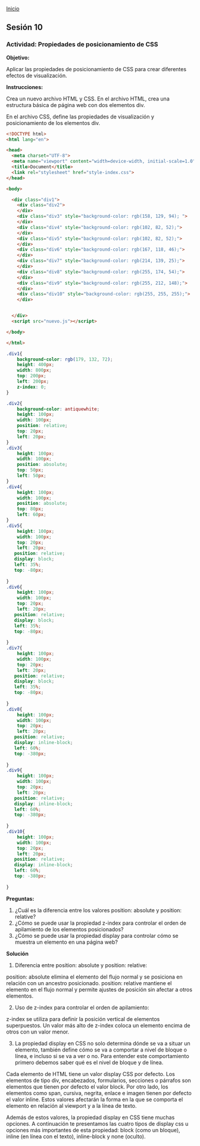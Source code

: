 <!-- No borrar o modificar -->
[Inicio](./index.md)

## Sesión 10 


### Actividad: Propiedades de posicionamiento de CSS

**Objetivo:**

Aplicar las propiedades de posicionamiento de CSS para crear diferentes efectos de visualización.

**Instrucciones:**

Crea un nuevo archivo HTML y CSS.
En el archivo HTML, crea una estructura básica de página web con dos elementos div.

En el archivo CSS, define las propiedades de visualización y posicionamiento de los elementos div.

```html
<!DOCTYPE html>
<html lang="en">

<head>
  <meta charset="UTF-8">
  <meta name="viewport" content="width=device-width, initial-scale=1.0">
  <title>Document</title>
  <link rel="stylesheet" href="style-index.css">
</head>

<body>

  <div class="div1">
    <div class="div2">
    </div>
    <div class="div3" style="background-color: rgb(158, 129, 94); ">
    </div>
    <div class="div4" style="background-color: rgb(102, 82, 52);">
    </div>
    <div class="div5" style="background-color: rgb(102, 82, 52);">
    </div>
    <div class="div6" style="background-color: rgb(167, 118, 46);">
    </div>
    <div class="div7" style="background-color: rgb(214, 139, 25);">
    </div>
    <div class="div8" style="background-color: rgb(255, 174, 54);">
    </div>
    <div class="div9" style="background-color: rgb(255, 212, 148);">
    </div>
    <div class="div10" style="background-color: rgb(255, 255, 255);">
    </div>


  </div>
  <script src="nuevo.js"></script>

</body>

</html>
```

```css
.div1{
    background-color: rgb(179, 132, 72);
    height: 400px;
    width: 800px;
    top: 200px;
    left: 200px;
    z-index: 0;
}

.div2{
    background-color: antiquewhite;
    height: 100px;
    width: 100px;
    position: relative;
    top: 20px;
    left: 20px;
}
.div3{
    height: 100px;
    width: 100px;
    position: absolute;
    top: 50px;
    left: 50px;
}
.div4{
    height: 100px;
    width: 100px;
    position: absolute;
    top: 80px;
    left: 60px;
}
.div5{
    height: 100px;
    width: 100px;
    top: 20px;
    left: 20px;
   position: relative;
   display: block;
   left: 35%;
   top: -80px;
   
}
.div6{
    height: 100px;
    width: 100px;
    top: 20px;
    left: 20px;
   position: relative;
   display: block;
   left: 35%;
   top: -80px;
   
}
.div7{
    height: 100px;
    width: 100px;
    top: 20px;
    left: 20px;
   position: relative;
   display: block;
   left: 35%;
   top: -80px;
   
}
.div8{
    height: 100px;
    width: 100px;
    top: 20px;
    left: 20px;
   position: relative;
   display: inline-block;
   left: 60%;
   top: -380px;
   
}
.div9{
    height: 100px;
    width: 100px;
    top: 20px;
    left: 20px;
   position: relative;
   display: inline-block;
   left: 60%;
   top: -380px;
   
}
.div10{
    height: 100px;
    width: 100px;
    top: 20px;
    left: 20px;
   position: relative;
   display: inline-block;
   left: 60%;
   top: -380px;
   
}
```

**Preguntas:**

1. ¿Cuál es la diferencia entre los valores position: absolute y position: relative?
2. ¿Cómo se puede usar la propiedad z-index para controlar el orden de apilamiento de los elementos posicionados?
3.  ¿Cómo se puede usar la propiedad display para controlar cómo se muestra un elemento en una página web?

**Solución**

1. Diferencia entre position: absolute y position: relative:

position: absolute elimina el elemento del flujo normal y se posiciona en relación con un ancestro posicionado.
position: relative mantiene el elemento en el flujo normal y permite ajustes de posición sin afectar a otros elementos.

2. Uso de z-index para controlar el orden de apilamiento:

z-index se utiliza para definir la posición vertical de elementos superpuestos.
Un valor más alto de z-index coloca un elemento encima de otros con un valor menor.

3. La propiedad display en CSS no solo determina dónde se va a situar un elemento, también define cómo se va a comportar a nivel de bloque o línea, e incluso si se va a ver o no. Para entender este comportamiento primero debemos saber qué es el nivel de bloque y de línea.

Cada elemento de HTML tiene un valor display CSS por defecto. Los elementos de tipo div, encabezados, formularios, secciones o párrafos son elementos que tienen por defecto el valor block. Por otro lado, los elementos como span, cursiva, negrita, enlace e imagen tienen por defecto el valor inline. Estos valores afectarán la forma en la que se comporta el elemento en relación al viewport y a la línea de texto.

Además de estos valores, la propiedad display en CSS tiene muchas opciones. A continuación te presentamos las cuatro tipos de display css u opciones más importantes de esta propiedad: block (como un bloque), inline (en línea con el texto), inline-block y none (oculto).









